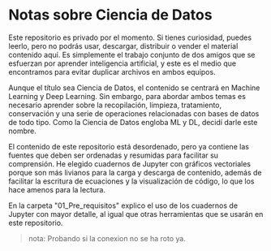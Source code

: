 # Notas sobre Ciencia de Datos

Este repositorio es privado por el momento. Si tienes curiosidad, puedes leerlo, pero no podrás usar, descargar, distribuir o vender el material contenido aquí. Es simplemente el trabajo conjunto de dos amigos que se esfuerzan por aprender inteligencia artificial, y este es el medio que encontramos para evitar duplicar archivos en ambos equipos.

Aunque el título sea Ciencia de Datos, el contenido se centrará en Machine Learning y Deep Learning. Sin embargo, para abordar ambos temas es necesario aprender sobre la recopilación, limpieza, tratamiento, conservación y una serie de operaciones relacionadas con bases de datos de todo tipo. Como la Ciencia de Datos engloba ML y DL, decidí darle este nombre.

El contenido de este repositorio está desordenado, pero ya contiene las fuentes que deben ser ordenadas y resumidas para facilitar su comprensión. He elegido cuadernos de Jupyter con gráficos vectoriales porque son más livianos para la carga y descarga de contenido, además de facilitar la escritura de ecuaciones y la visualización de código, lo que los hace amenos para la lectura.

En la carpeta "01_Pre_requisitos" explico el uso de los cuadernos de Jupyter con mayor detalle, al igual que otras herramientas que se usarán en este repositorio.

> nota: Probando si la conexion no se ha roto ya.